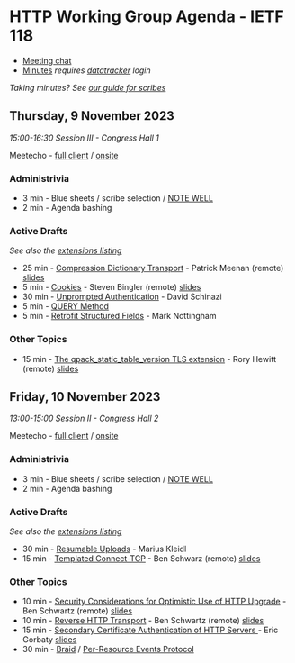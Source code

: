 # HTTP Working Group Agenda - IETF 118

* [Meeting chat](https://zulip.ietf.org/#narrow/stream/httpbis)
* [Minutes](https://notes.ietf.org/notes-ietf-118-httpbis) _requires [datatracker](https://datatracker.ietf.org) login_

*Taking minutes? See [our guide for scribes](https://github.com/httpwg/wiki/wiki/TakingMinutes)*


## Thursday, 9 November 2023

_15:00-16:30 Session III - Congress Hall 1_

Meetecho - [full client](https://meetings.conf.meetecho.com/ietf118/?session=31614) / [onsite](https://meetings.conf.meetecho.com/onsite118/?session=31614)


### Administrivia

*  3 min - Blue sheets / scribe selection / [NOTE WELL](https://www.ietf.org/about/note-well/)
*  2 min - Agenda bashing

### Active Drafts

_See also the [extensions listing](https://httpwg.org/http-extensions/)_

* 25 min - [Compression Dictionary Transport](https://datatracker.ietf.org/doc/draft-ietf-httpbis-compression-dictionary) - Patrick Meenan (remote) [slides](compression-dictionary.pdf)
* 5 min - [Cookies](https://datatracker.ietf.org/doc/draft-ietf-httpbis-rfc6265bis) - Steven Bingler (remote) [slides](cookies.pdf)
* 30 min - [Unprompted Authentication](https://datatracker.ietf.org/doc/draft-ietf-httpbis-unprompted-auth) - David Schinazi
* 5 min - [QUERY Method](https://datatracker.ietf.org/doc/draft-ietf-httpbis-safe-method-w-body)
* 5 min - [Retrofit Structured Fields](https://datatracker.ietf.org/doc/draft-ietf-httpbis-retrofit) - Mark Nottingham

### Other Topics

* 15 min - [The qpack_static_table_version TLS extension](https://datatracker.ietf.org/doc/draft-hewitt-ietf-qpack-static-table-version/) - Rory Hewitt (remote) [slides](qpack_static_table_version.pdf)


## Friday, 10 November 2023

_13:00-15:00 Session II - Congress Hall 2_

Meetecho - [full client](https://meetings.conf.meetecho.com/ietf118/?session=31615) / [onsite](https://meetings.conf.meetecho.com/onsite118/?session=31615)

### Administrivia

*  3 min - Blue sheets / scribe selection / [NOTE WELL](https://www.ietf.org/about/note-well/)
*  2 min - Agenda bashing

### Active Drafts

_See also the [extensions listing](https://httpwg.org/http-extensions/)_

* 30 min - [Resumable Uploads](https://datatracker.ietf.org/doc/draft-ietf-httpbis-resumable-upload) - Marius Kleidl
* 15 min - [Templated Connect-TCP](https://datatracker.ietf.org/doc/draft-ietf-httpbis-connect-tcp) - Ben Schwarz (remote) [slides](connect-tcp.pdf)

### Other Topics

*  10 min - [Security Considerations for Optimistic Use of HTTP Upgrade](https://datatracker.ietf.org/doc/draft-schwartz-httpbis-optimistic-upgrade/) - Ben Schwartz (remote) [slides](optimistic-upgrade.pdf)
*  10 min - [Reverse HTTP Transport](https://datatracker.ietf.org/doc/draft-bt-httpbis-reverse-http/) - Ben Schwartz (remote) [slides](reverse-http.pdf)
*  15 min - [Secondary Certificate Authentication of HTTP Servers ](https://datatracker.ietf.org/doc/draft-egorbaty-httpbis-secondary-server-certs/) - Eric Gorbaty [slides](secondary-certificates.pdf)
*  30 min - [Braid](https://datatracker.ietf.org/doc/draft-toomim-httpbis-braid-http/)
          / [Per-Resource Events Protocol](https://datatracker.ietf.org/doc/draft-gupta-httpbis-per-resource-events/)
